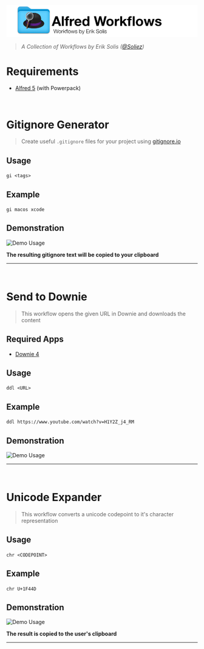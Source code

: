 <!-- # Alfred Workflows -->

![Repo Banner](Media/AlfredWorkflowsBanner.png)

> _A Collection of Workflows by Erik Solis ([@Soliez](https://github.com/Soliez))_

# Requirements
- [Alfred 5](https://www.alfredapp.com/powerpack/) (with Powerpack)

<br>


# Gitignore Generator

> Create useful `.gitignore` files for your project using [gitignore.io](https://www.toptal.com/developers/gitignore)

## Usage

`gi <tags>`


## Example

`gi macos xcode`

## Demonstration

![Demo Usage](Media/Gitignore%20Generator%20Demo.gif)

**The resulting gitignore text will be copied to your clipboard**

---

<br>

# Send to Downie

> This workflow opens the given URL in Downie and downloads the content


## Required Apps
- [Downie 4](https://software.charliemonroe.net/downie/)


## Usage

`ddl <URL>`


## Example

`ddl https://www.youtube.com/watch?v=H1Y2Z_j4_RM`

## Demonstration

![Demo Usage](Media/Send%20to%20Downie%20Demo.gif)

---

<br>

# Unicode Expander

> This workflow converts a unicode codepoint to it's character representation

## Usage

`chr <CODEPOINT>`

## Example

`chr U+1F44D`

## Demonstration

![Demo Usage](Media/Unicode%20Expander%20Demo.gif)

**The result is copied to the user's clipboard**

---